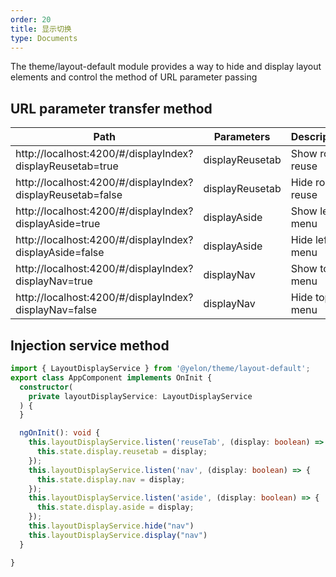 ```yaml
---
order: 20
title: 显示切换
type: Documents
---
```



The theme/layout-default module provides a way to hide and display layout elements and control the method of URL parameter passing



## URL parameter transfer method

| Path | Parameters | Description |
|-|-|-|
| http://localhost:4200/#/displayIndex?displayReusetab=true | displayReusetab | Show route reuse |
| http://localhost:4200/#/displayIndex?displayReusetab=false | displayReusetab | Hide route reuse |
| http://localhost:4200/#/displayIndex?displayAside=true | displayAside | Show left menu |
| http://localhost:4200/#/displayIndex?displayAside=false | displayAside | Hide left menu |
| http://localhost:4200/#/displayIndex?displayNav=true | displayNav | Show top menu |
| http://localhost:4200/#/displayIndex?displayNav=false | displayNav | Hide top menu |

## Injection service method

```ts
import { LayoutDisplayService } from '@yelon/theme/layout-default';
export class AppComponent implements OnInit {
  constructor(
    private layoutDisplayService: LayoutDisplayService
  ) {
  }

  ngOnInit(): void {
    this.layoutDisplayService.listen('reuseTab', (display: boolean) => {
      this.state.display.reusetab = display;
    });
    this.layoutDisplayService.listen('nav', (display: boolean) => {
      this.state.display.nav = display;
    });
    this.layoutDisplayService.listen('aside', (display: boolean) => {
      this.state.display.aside = display;
    });
    this.layoutDisplayService.hide("nav")
    this.layoutDisplayService.display("nav")
  }

}
```
